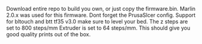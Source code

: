 Download entire repo to build you own, or just copy the firmware.bin.
Marlin 2.0.x was used for this firmware.
Dont forget the PrusaSlcer config.
Support for bltouch and btt tf35 v3.0
make sure to level your bed.
The z steps are set to 800 steps/mm
Extruder is set to 64 steps/mm.
This should give you good quality prints out of the box.